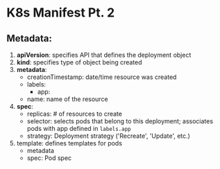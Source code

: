 # K8s Manifest Pt. 2

## Metadata:
1. **apiVersion**: specifies API that defines the deployment object
2. **kind**: specifies type of object being created
3. **metadata**:
    - creationTimestamp: date/time resource was created
    - labels:
        - app: 
    - name: name of the resource
4. **spec**:
    - replicas: # of resources to create
    - selector: selects pods that belong to this deployment; associates pods with app defined in `labels.app`
    - strategy: Deployment strategy ('Recreate', 'Update', etc.)
5. template: defines templates for pods
    - metadata
    - spec: Pod spec